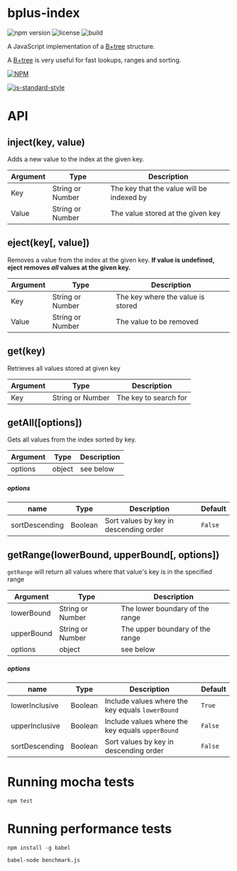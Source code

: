 # bplus-index

![npm version](https://img.shields.io/npm/v/bplus-index.svg)
![license](https://img.shields.io/dub/l/vibe-d.svg)
![build](https://travis-ci.org/internalfx/bplus-index.svg?branch=master)

A JavaScript implementation of a <a href="https://en.wikipedia.org/wiki/B%2B_tree" target="_blank">B+tree</a> structure.

A <a href="https://en.wikipedia.org/wiki/B%2B_tree" target="_blank">B+tree</a> is very useful for fast lookups, ranges and sorting.

[![NPM](https://nodei.co/npm/bplus-index.png?downloads=true&downloadRank=true&stars=true)](https://nodei.co/npm/bplus-index/)

[![js-standard-style](https://cdn.rawgit.com/feross/standard/master/badge.svg)](https://github.com/feross/standard)

# API

## inject(key, value)

Adds a new value to the index at the given key.

| Argument | Type | Description |
| --- | --- | --- |
| Key | String or Number | The key that the value will be indexed by |
| Value | String or Number | The value stored at the given key |

## eject(key[, value])

Removes a value from the index at the given key. **If value is undefined, eject removes *all* values at the given key.**

| Argument | Type | Description |
| --- | --- | --- |
| Key | String or Number | The key where the value is stored |
| Value | String or Number | The value to be removed |

## get(key)

Retrieves all values stored at given key

| Argument | Type | Description |
| --- | --- | --- |
| Key | String or Number | The key to search for |

## getAll([options])

Gets all values from the index sorted by key.

| Argument | Type | Description |
| --- | --- | --- |
| options | object | see below |

##### options

| name | Type | Description | Default |
| --- | --- | --- | --- |
| sortDescending | Boolean | Sort values by key in descending order | `False` |


## getRange(lowerBound, upperBound[, options])

`getRange` will return all values where that value's key is in the specified range

| Argument | Type | Description |
| --- | --- | --- |
| lowerBound | String or Number | The lower boundary of the range |
| upperBound | String or Number | The upper boundary of the range |
| options | object | see below |

##### options

| name | Type | Description | Default |
| --- | --- | --- | --- |
| lowerInclusive | Boolean | Include values where the key equals `lowerBound` | `True` |
| upperInclusive | Boolean | Include values where the key equals `upperBound` | `False` |
| sortDescending | Boolean | Sort values by key in descending order | `False` |

# Running mocha tests

`npm test`

# Running performance tests

`npm install -g babel`

`babel-node benchmark.js`
